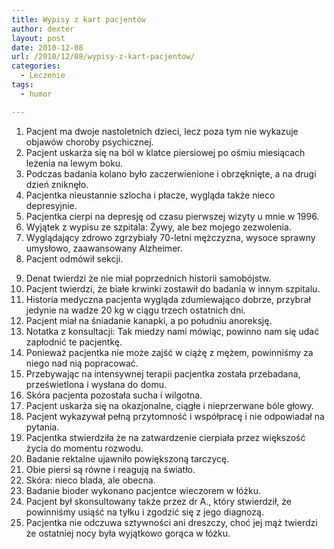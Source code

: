 ```yaml
---
title: Wypisy z kart pacjentów
author: dexter
layout: post
date: 2010-12-08
url: /2010/12/08/wypisy-z-kart-pacjentow/
categories:
  - Leczenie
tags:
  - humor

---
```

  1. Pacjent ma dwoje nastoletnich dzieci, lecz poza tym nie wykazuje objawów choroby psychicznej.
  2. Pacjent uskarża się na ból w klatce piersiowej po ośmiu miesiącach leżenia na lewym boku.
  3. Podczas badania kolano było zaczerwienione i obrzęknięte, a na drugi dzień zniknęło.
  4. Pacjentka nieustannie szlocha i płacze, wygląda także nieco depresyjnie.
  5. Pacjentka cierpi na depresję od czasu pierwszej wizyty u mnie w 1996.
  6. Wyjątek z wypisu ze szpitala: Żywy, ale bez mojego zezwolenia.
  7. Wyglądający zdrowo zgrzybiały 70-letni mężczyzna, wysoce sprawny umysłowo, zaawansowany Alzheimer.
  8. Pacjent odmówił sekcji.
<!--more-->

  9. Denat twierdzi że nie miał poprzednich historii samobójstw.
 10. Pacjent twierdzi, że białe krwinki zostawił do badania w innym szpitalu.
 11. Historia medyczna pacjenta wygląda zdumiewająco dobrze, przybrał jedynie na wadze 20 kg w ciągu trzech ostatnich dni.
 12. Pacjent miał na śniadanie kanapki, a po południu anoreksję.
 13. Notatka z konsultacji: Tak miedzy nami mówiąc, powinno nam się udać zapłodnić te pacjentkę.
 14. Ponieważ pacjentka nie może zajść w ciążę z mężem, powinniśmy za niego nad nią popracować.
 15. Przebywając na intensywnej terapii pacjentka została przebadana, prześwietlona i wysłana do domu.
 16. Skóra pacjenta pozostała sucha i wilgotna.
 17. Pacjent uskarża się na okazjonalne, ciągłe i nieprzerwane bóle głowy.
 18. Pacjent wykazywał pełną przytomność i współpracę i nie odpowiadał na pytania.
 19. Pacjentka stwierdziła że na zatwardzenie cierpiała przez większość życia do momentu rozwodu.
 20. Badanie rektalne ujawniło powiększoną tarczycę.
 21. Obie piersi są równe i reagują na światło.
 22. Skóra: nieco blada, ale obecna.
 23. Badanie bioder wykonano pacjentce wieczorem w łóżku.
 24. Pacjent był skonsultowany także przez dr A., który stwierdził, że powinniśmy usiąść na tyłku i zgodzić się z jego diagnozą.
 25. Pacjentka nie odczuwa sztywności ani dreszczy, choć jej mąż twierdzi że ostatniej nocy była wyjątkowo gorąca w łóżku.
